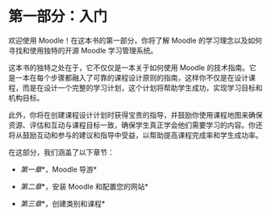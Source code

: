 # 第一部分：入门

欢迎使用 Moodle！在这本书的第一部分，你将了解 Moodle 的学习理念以及如何寻找和使用独特的开源 Moodle 学习管理系统。

这本书的独特之处在于，它不仅仅是一本关于如何使用 Moodle 的技术指南。它是一本在每个步骤都融入了可靠的课程设计原则的指南，这样你不仅是在设计课程，而是在设计一个完整的学习计划，这个计划将帮助学生成功，实现学习目标和机构目标。

此外，你将在创建课程设计计划时获得宝贵的指导，并鼓励你使用课程地图来确保资源、评估和互动与课程目标一致，确保学生真正学会他们需要学习的内容。你还将从鼓励互动和参与的建议和指导中受益，以帮助提高课程完成率和学生成功率。

在这部分，我们涵盖了以下章节：

+   *第一章**，Moodle 导游*

+   *第二章**，安装 Moodle 和配置您的网站*

+   *第三章**，创建类别和课程*
